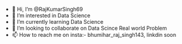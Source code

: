 - 👋 Hi, I’m @RajKumarSingh69
- 👀 I’m interested in Data Science
- 🌱 I’m currently learning Data Science
- 💞️ I’m looking to collaborate on Data Scince Real world Problem
- 📫 How to reach me on insta:- bhumihar_raj_singh143, linkdin soon

<!---
RajKumarSingh69/RajKumarSingh69 is a ✨ special ✨ repository because its `README.md` (this file) appears on your GitHub profile.
You can click the Preview link to take a look at your changes.
--->
